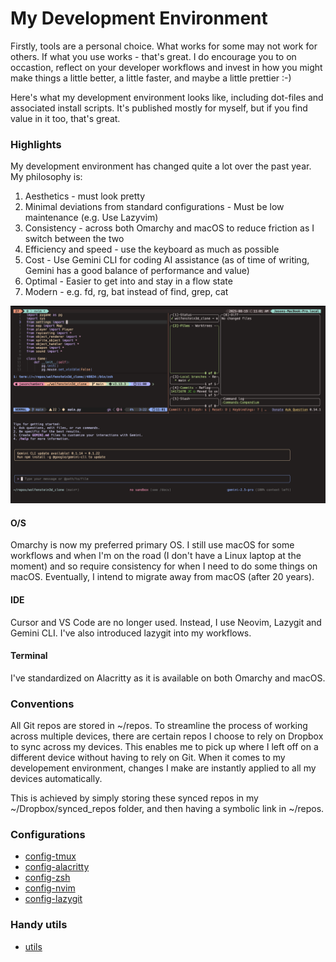 # My Development Environment

Firstly, tools are a personal choice. What works for some may not work for others. If what you use works - that's great. I do encourage you to on occastion, reflect on your developer workflows and invest in how you might make things a little better, a little faster, and maybe a little prettier :-) 

Here's what my development environment looks like, including dot-files and associated install scripts. It's published mostly for myself, but if you find value in it too, that's great.

### Highlights

My development environment has changed quite a lot over the past year. My philosophy is:

1. Aesthetics - must look pretty
2. Minimal deviations from standard configurations - Must be low maintenance (e.g. Use Lazyvim)
3. Consistency - across both Omarchy and macOS to reduce friction as I switch between the two
4. Efficiency and speed - use the keyboard as much as possible
5. Cost - Use Gemini CLI for coding AI assistance (as of time of writing, Gemini has a good balance of performance and value)
6. Optimal - Easier to get into and stay in a flow state 
7. Modern - e.g. fd, rg, bat instead of find, grep, cat

![Alt text](mydevenv.png "Screenshot of my development environment")

#### O/S

Omarchy is now my preferred primary OS. I still use macOS for some workflows and when I'm on the road (I don't have a Linux laptop at the moment) and so require consistency for when I need to do some things on macOS. Eventually, I intend to migrate away 
from macOS (after 20 years).

#### IDE

Cursor and VS Code are no longer used. Instead, I use Neovim, Lazygit and Gemini CLI. I've
also introduced lazygit into my workflows.

#### Terminal

I've standardized on Alacritty as it is available on both Omarchy and macOS.

### Conventions

All Git repos are stored in ~/repos. To streamline the process of working across multiple devices, there are certain repos I choose to rely on Dropbox to sync across my devices. This enables me to pick up where I left off on a different device without having to rely on Git. When it comes to my developement environment, changes I make are instantly applied to all my devices automatically.

This is achieved by simply storing these synced repos in my ~/Dropbox/synced_repos folder, and then having a symbolic link in ~/repos.

### Configurations

- [config-tmux](https://github.com/jasondchambers/config-tmux)
- [config-alacritty](https://github.com/jasondchambers/config-alacritty)
- [config-zsh](https://github.com/jasondchambers/config-zsh)
- [config-nvim](https://github.com/jasondchambers/config-nvim)
- [config-lazygit](https://github.com/jasondchambers/config-lazygit)

### Handy utils

- [utils](https://github.com/jasondchambers/utils)
